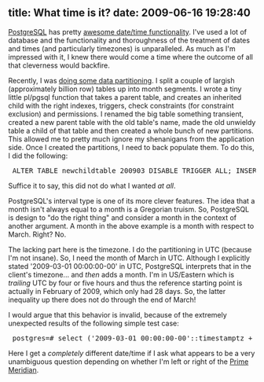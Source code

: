 title: What time is it?
date: 2009-06-16 19:28:40
---

<p><a href="http://postgresql.org/">PostgreSQL</a> has pretty <a href="http://www.postgresql.org/docs/8.3/static/functions-datetime.html">awesome date/time functionality</a>.  I've used a lot of database and the functionality and thoroughness of the treatment of dates and times (and particularly timezones) is unparalleled.  As much as I'm impressed with it, I knew there would come a time where the outcome of all that cleverness would backfire.</p>  <p>Recently, I was <a href="http://labs.omniti.com/trac/reconnoiter/ticket/140">doing some data partitioning</a>.  I split a couple of largish (approximately billion row) tables up into month segments.  I wrote a tiny little pl/pgsql function that takes a parent table, and creates an inherited child with the right indexes, triggers, check constraints (for constraint exclusion) and permissions.  I renamed the big table something transient, created a new parent table with the old table's name, made the old unwieldy table a child of that table and then created a whole bunch of new partitions.  This allowed me to pretty much ignore my shenanigans from the application side. Once I created the partitions, I need to back populate them.  To do this, I did the following:</p>  <pre> ALTER TABLE newchildtable_200903 DISABLE TRIGGER ALL; INSERT INTO newchildtable_200903   SELECT * FROM oldcrappytable   WHERE whence >= '2009-03-01 00:00:00-00'::timestamptz       AND whence < '2009-03-01 00:00:00-00'::timstamptz + '1 month'::interval; DELETE FROM oldcrappytable   WHERE whence >= '2009-03-01 00:00:00-00'::timestamptz       AND whence < '2009-03-01 00:00:00-00'::timstamptz + '1 month'::interval; ALTER TABLE newchildtable_200903 ENABLE TRIGGER ALL; </pre>  <p>Suffice it to say, this did not do what I wanted <em>at all</em>.</p>  <p>PostgreSQL's interval type is one of its more clever features.  The idea that a month isn't always equal to a month is a Gregorian truism.  So, PostgreSQL is design to "do the right thing" and consider a month in the context of another argument.  A month in the above example is a month with respect to March.  Right?  No.</p>  <p>The lacking part here is the timezone.  I do the partitioning in UTC (because I'm not insane).  So, I need the month of March in UTC.  Although I explicitly stated '2009-03-01 00:00:00-00' in UTC, PostgreSQL interprets that in the client's timezone... and <em>then</em> adds a month.  I'm in US/Eastern which is <em>trailing</em> UTC by four or five hours and thus the reference starting point is actually in February of 2009, which only had 28 days.  So, the latter inequality up there does not do through the end of March!</p>  <p>I would argue that this behavior is invalid, because of the extremely unexpected results of the following simple test case:</p>  <pre> postgres=# select ('2009-03-01 00:00:00-00'::timestamptz + '1 month'::interval); 2009-03-28 19:00:00-04  postgres=# set timezone = 'utc'; SET  postgres=# select ('2009-03-01 00:00:00-00'::timestamptz + '1 month'::interval); 2009-04-01 00:00:00+00 </pre>  <p>Here I get a <em>completely</em> different date/time if I ask what appears to be a very unambiguous question depending on whether I'm left or right of the <a href="http://en.wikipedia.org/wiki/Prime_meridian">Prime Meridian</a>.
